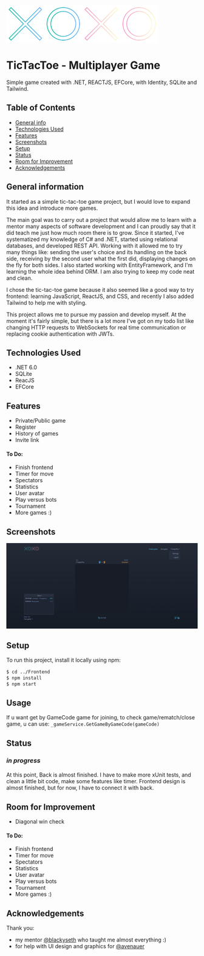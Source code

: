 <img src="./Frontend/src/assets/x.svg" alt="drawing" style="width:100px;"/><img src="./Frontend/src/assets/o.svg" alt="drawing" style="width:100px;"/><img src="./Frontend/src/assets/x_orange.svg" alt="drawing" style="width:100px;"/><img src="./Frontend/src/assets/o_orange.svg" alt="drawing" style="width:100px;"/>

# TicTacToe - Multiplayer Game
Simple game created with .NET, REACTJS, EFCore, with Identity, SQLite and Tailwind.

## Table of Contents
- [General info](#general-information)
- [Technologies Used](#technologies-used)
- [Features](#features)
- [Screenshots](#screenshots)
- [Setup](#setup)
- [Status](#status)
- [Room for Improvement](#room-for-improvement)
- [Acknowledgements](#acknowledgements)

## General information
 It started as a simple tic-tac-toe game project, but I would love to expand this idea and introduce more games.

The main goal was to carry out a project that would allow me to learn with a mentor many aspects of software development and I can proudly say that it did teach me just how much room there is to grow. Since it started, I've systematized my knowledge of C# and .NET, started using relational databases, and developed REST API. Working with it allowed me to try many things like: sending the user's choice and its handling on the back side, receiving by the second user what the first did, displaying changes on the fly for both sides. I also started working with EntityFramework, and I'm learning the whole idea behind ORM. I am also trying to keep my code neat and clean.

I chose the tic-tac-toe game because it also seemed like a good way to try frontend: learning JavaScript, ReactJS, and CSS, and recently I also added Tailwind to help me with styling.

This project allows me to pursue my passion and develop myself. At the moment it's fairly simple, but there is a lot more I've got on my todo list like changing HTTP requests to WebSockets for real time communication or replacing cookie authentication with JWTs.

## Technologies Used
- .NET 6.0
- SQLite
- ReacJS
- EFCore

## Features
- Private/Public game
- Register
- History of games
- Invite link

#### To Do:
- Finish frontend
- Timer for move
- Spectators
- Statistics
- User avatar
- Play versus bots
- Tournament
- More games :)

## Screenshots
<img src="./ReadMeFiles/UI.png" alt="drawing" style="width:1000px;"/>

## Setup
To run this project, install it locally using npm:

```
$ cd ../Frontend
$ npm install
$ npm start
```


## Usage
If u want get by GameCode game for joining, to check game/rematch/close game, u can use: 
`_gameService.GetGameByGameCode(gameCode)`

## Status
###  _in progress_ 
####
At this point, Back is almost finished. I have to make more xUnit tests, and clean a little bit code, make some features like timer.
Frontend design is almost finished, but for now, I have to connect it with back.

## Room for Improvement
- Diagonal win check

#### To Do:
- Finish frontend
- Timer for move
- Spectators
- Statistics
- User avatar
- Play versus bots
- Tournament
- More games :)

## Acknowledgements
Thank you:   
- my mentor [@blackyseth](https://github.com/kubaruczynski) who taught me almost everything :)
- for help with UI design and graphics for [@avenauer](https://github.com/avenauer)

